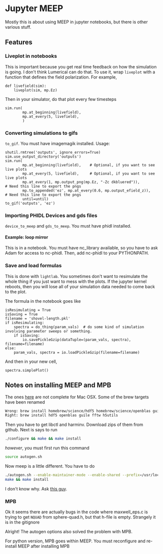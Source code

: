 # Jupyter MEEP
Mostly this is about using MEEP in jupyter notebooks, but there is other various stuff.

## Features
### Liveplot in notebooks
This is important because you get real time feedback on how the simulation is going. I don't think Lumerical can do that. To use it, wrap `liveplot` with a function that defines the field polarization. For example,
```
def livefield(sim):
    liveplot(sim, mp.Ez)
```
Then in your simulator, do that plot every few timesteps
```
sim.run(
        mp.at_beginning(livefield),
        mp.at_every(5, livefield),
        )
```

### Converting simulations to gifs
`to_gif`. You must have imagemagik installed. Usage:
```
shutil.rmtree('outputs', ignore_errors=True)
sim.use_output_directory('outputs')
sim.run(
        mp.at_beginning(livefield),    # Optional, if you want to see live plots
        mp.at_every(5, livefield),     # Optional, if you want to see live plots
        mp.at_every(1, mp.output_png(mp.Ez, "-Zc dkbluered")),         # Need this line to export the pngs
        mp.to_appended('ez', mp.at_every(0.6, mp.output_efield_z)),    # Need this line to export the pngs
        until=until)
to_gif('outputs', 'ez')
```

### Importing PHIDL Devices and gds files
`device_to_meep` and `gds_to_meep`. You must have phidl installed.

#### Example: loop mirror
This is in a notebook. You must have nc_library available, so you have to ask Adam for access to nc-phidl. Then, add nc-phidl to your PYTHONPATH.

### Save and load formulas
This is done with `lightlab`. You sometimes don't want to resimulate the whole thing if you just want to mess with the plots. If the jupyter kernel reboots, then you will lose all of your simulation data needed to come back to the plot.

The formula in the notebook goes like
```
isResimulating = True
isSaving = True
filename = 'shovel-length.pkl'
if isResimulating:
    spectra = do_thing(param_vals)  # do some kind of simulation involving parameter sweeps or something.
    if isSaving:
        io.savePickleGzip(dataTuple=(param_vals, spectra), filename=filename)
else:
    param_vals, spectra = io.loadPickleGzip(filename=filename)
```
And then in your new cell,
```
spectra.simplePlot()
```

## Notes on installing MEEP and MPB
The ones [here](http://localhost:8000/Installation/) are not complete for Mac OSX. Some of the brew targets have been renamed

```bash
Wrong: brew install homebrew/science/hdf5 homebrew/science/openblas guile fftw h5utils
Right: brew install hdf5 openblas guile fftw h5utils
```

Then you have to get libctl and harminv. Download zips of them from github. Next is says to run
```bash
./configure && make && make install
```

*however*, you must first run this command

```bash
source autogen.sh
```

Now meep is a little different. You have to do
```bash
./autogen.sh --enable-maintainer-mode --enable-shared --prefix=/usr/local
make && make install
```
I don't know why. Ask [this guy](https://darkalexwang.github.io/2016/10/06/python-meep-install-mac/).

### MPB
Ok it seems there are actually bugs in the code where maxwell_eps.c is trying to get `NQUAD` from sphere-quad.h, but that h-file is empty. Strangely it is in the gitignore

Alright! The autogen options also solved the problem with MPB.

For python version, MPB goes within MEEP. You must reconfigure and re-install MEEP after installing MPB